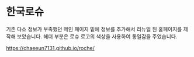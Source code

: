 # 한국로슈


  기존 다소 정보가 부족했던 메인 페이지 밑에 정보를 추가해서 리뉴얼 된 홈페이지를 제작해 보았습니다.
  헤더 부분은 로슈 로고의 색상을 사용하여 통일감을 주었습니다.

 https://chaeeun7131.github.io/roche/
